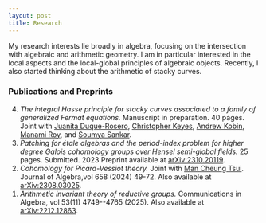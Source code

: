 ```yaml
---
layout: post
title: Research
---
```

<p style="text-align: left">
My research interests lie broadly in algebra, focusing on the intersection with algebraic and arithmetic geometry. 
I am in particular interested in the local aspects and the local-global principles of algebraic objects. Recently, I also started thinking about the arithmetic of stacky curves. 
</p>

### Publications and Preprints

<ol reversed>
  <li><em>The integral Hasse principle for stacky curves associated to a family of generalized Fermat equations.</em> Manuscript in preparation. 40 pages. Joint with <a href="https://juanitaduquer.github.io">Juanita Duque-Rosero</a>, <a href="https://c-keyes.github.io">Christopher Keyes</a>, <a href="https://www.andrewkobin.com">Andrew Kobin</a>, <a href="https://faculty.fordham.edu/mroy17/">Manami Roy</a>, and <a href="https://sites.google.com/site/soumya3sankar/">Soumya Sankar</a>.</li>
  <li><em>Patching for ‌étale algebras and the period-index problem for higher degree Galois cohomology groups over Hensel semi-global fields.</em> 25 pages. Submitted. 2023 Preprint available at <a href="https://arxiv.org/abs/2310.20119">arXiv:2310.20119</a>.</li>
  <li><em>Cohomology for Picard-Vessiot theory.</em> Joint with <a href="https://manctsui.github.io/index.html">Man Cheung Tsui</a>. Journal of Algebra,vol 658 (2024) 49-72. Also available at <a href="https://arxiv.org/abs/2308.03025">arXiv:2308.03025</a>. </li>
  <li><em>Arithmetic invariant theory of reductive groups.</em> Communications in Algebra, vol 53(11) 4749--4765 (2025). Also available at <a href="https://arxiv.org/abs/2212.12863">arXiv:2212.12863</a>. </li>
</ol>



<!--
### Projects

<ol reversed>
  <li>Zero-cycles on stacky curves. Joint with <a href="https://math.columbia.edu/~calebji/">Caleb Ji</a>. In progress.</li>
  <li>Local-global principles for integral points on stacky curves. Joint with <a href="https://juanitaduquer.github.io">Juanita Duque-Rosero</a>, <a href="https://c-keyes.github.io">Christopher Keyes</a>, <a href="https://www.andrewkobin.com">Andrew Kobin</a>, <a href="https://faculty.fordham.edu/mroy17/">Manami Roy</a>, <a href="https://sites.google.com/site/soumya3sankar/">Soumya Sankar</a>. In progress.</li>
  <li>A local-global principle for differential torsors. In progress. </li>
</ol>
-->





